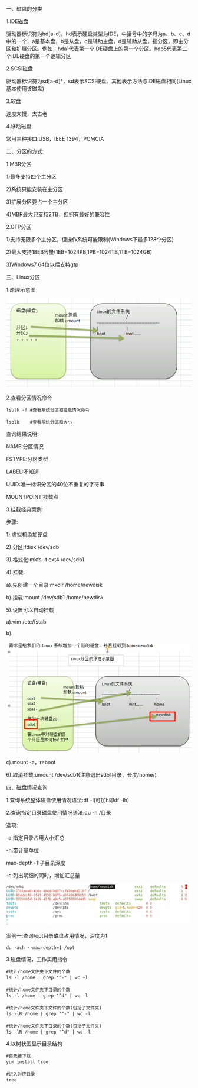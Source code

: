 一、磁盘的分类

1.IDE磁盘

驱动器标识符为hd[a-d]，hd表示硬盘类型为IDE，中括号中的字母为a、b、c、d中的一个，a是基本盘，b是从盘，c是辅助主盘，d是辅助从盘，指分区，即主分区和扩展分区。例如：hda1代表第一个IDE硬盘上的第一个分区。hdb5代表第二个IDE硬盘的第一个逻辑分区

2.SCSI磁盘

驱动器标识符为sd[a-d]*，sd表示SCSI硬盘。其他表示方法与IDE磁盘相同(Linux基本使用该磁盘)

3.软盘

速度太慢，太古老

4.移动磁盘

常用三种接口:USB，IEEE 1394，PCMCIA

二、分区的方式:

1.MBR分区

1)最多支持四个主分区

2)系统只能安装在主分区

3)扩展分区要占一个主分区

4)MBR最大只支持2TB，但拥有最好的兼容性

2.GTP分区

1)支持无限多个主分区，但操作系统可能限制(Windows下最多128个分区)

2)最大支持18EB容量(1EB=1024PB,1PB=1024TB,1TB=1024GB)

3)Windows7 64位以后支持gtp

三、Linux分区

1.原理示意图

![001](001.png)

2.查看分区情况命令

```shell
lsblk -f #查看系统分区和挂载情况命令

lsblk    #查看系统分区和大小
```

查询结果说明:

NAME:分区情况

FSTYPE:分区类型

LABEL:不知道

UUID:唯一标识分区的40位不重复的字符串

MOUNTPOINT:挂载点

3.挂载经典案例:



步骤:

1).虚拟机添加硬盘

2).分区:fdisk /dev/sdb

3).格式化:mkfs -t ext4 /dev/sdb1

4).挂载:

a).先创建一个目录:mkdir /home/newdisk

b).挂载:mount /dev/sdb1 /home/newdisk

5).设置可以自动挂载

a).vim /etc/fstab

b).

![002](002.png)

c).mount -a，reboot

6).取消挂载:umount /dev/sdb1(注意退出sdb1目录，长度/home/)

四、磁盘情况查询

1.查询系统整体磁盘使用情况语法:df -l(可加h即df -lh)

2.查询指定目录磁盘使用情况语法:du -h /目录

选项:

-a:指定目录占用大小汇总

-h:带计量单位

max-depth=1:子目录深度

-c:列出明细的同时，增加汇总量

![003](003.png)

案例一:查询/opt目录磁盘占用情况，深度为1

```she
du -ach --max-depth=1 /opt
```

3.磁盘情况，工作实用指令

```shell
#统计/home文件夹下文件的个数
ls -l /home | grep "^-" | wc -l

#统计/home文件夹下目录的个数
ls -l /home | grep "^d" | wc -l

#统计/home文件夹下文件的个数(包括子文件夹)
ls -lR /home | grep "^-" | wc -l

#统计/home文件夹下目录的个数(包括子文件夹)
ls -lR /home | grep "^d" | wc -l
```

4.以树状图显示目录结构

```shell
#首先要下载
yum install tree

#进入对应目录
tree
```

